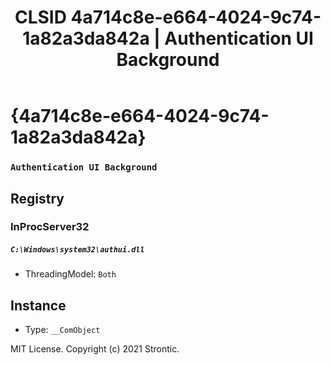 ﻿---
title: "CLSID 4a714c8e-e664-4024-9c74-1a82a3da842a | Authentication UI Background"
excerpt: What is COM-Object CLSID 4a714c8e-e664-4024-9c74-1a82a3da842a?
---

# {4a714c8e-e664-4024-9c74-1a82a3da842a}

### `Authentication UI Background`

## Registry


### InProcServer32

##### `C:\Windows\system32\authui.dll`
* ThreadingModel: `Both`

## Instance

* Type: `__ComObject`

MIT License. Copyright (c) 2021 Strontic.


